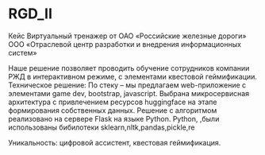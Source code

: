 # RGD_II
Кейс Виртуальный тренажер от
ОАО «Российские железные дороги»
ООО «Отраслевой центр разработки и внедрения информационных систем»

Наше решение позволяет проводить обучение сотрудников компании РЖД в интерактивном режиме, с элементами квестовой геймификации.
Техническое решение:
По стеку – мы предлагаем web-приложение с элементами game dev, bootstrap, javascript. Выбрана микросервисная архитектура с привлечением ресурсов huggingface на этапе формирования собственных данных. Решение с алгоритмом реализовано на сервере Flask на языке Python.
Python, ,были использованы бибилотеки sklearn,nltk,pandas,pickle,re

Уникальность: цифровой ассистент, квестовая геймификация.
